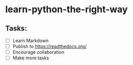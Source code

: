 # learn-python-the-right-way

## Tasks:
 - [ ] Learn Markdown
 - [ ] Publish to https://readthedocs.org/
 - [ ] Encourage collaboration
 - [ ] Make more tasks
